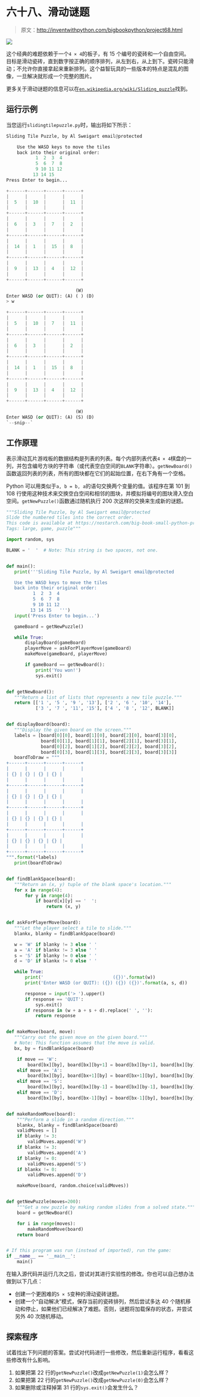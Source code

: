 # 六十八、滑动谜题

> 原文：<http://inventwithpython.com/bigbookpython/project68.html>

![](img/9d995d63aaead72cad01120081eb8f75.png)

这个经典的难题依赖于一个`4 × 4`的板子，有 15 个编号的瓷砖和一个自由空间。目标是滑动瓷砖，直到数字按正确的顺序排列，从左到右，从上到下。瓷砖只能滑动；不允许你直接拿起来重新排列。这个益智玩具的一些版本的特点是混乱的图像，一旦解决就形成一个完整的图片。

更多关于滑动谜题的信息可以在[`en.wikipedia.org/wiki/Sliding_puzzle`](https://en.wikipedia.org/wiki/Sliding_puzzle)找到。

## 运行示例

当您运行`slidingtilepuzzle.py`时，输出将如下所示：

```py
Sliding Tile Puzzle, by Al Sweigart email@protected

    Use the WASD keys to move the tiles
    back into their original order:
           1  2  3  4
           5  6  7  8
           9 10 11 12
          13 14 15
Press Enter to begin...

+------+------+------+------+
|      |      |      |      |
|  5   |  10  |      |  11  |
|      |      |      |      |
+------+------+------+------+
|      |      |      |      |
|  6   |  3   |  7   |  2   |
|      |      |      |      |
+------+------+------+------+
|      |      |      |      |
|  14  |  1   |  15  |  8   |
|      |      |      |      |
+------+------+------+------+
|      |      |      |      |
|  9   |  13  |  4   |  12  |
|      |      |      |      |
+------+------+------+------+

                          (W)
Enter WASD (or QUIT): (A) ( ) (D)
> w

+------+------+------+------+
|      |      |      |      |
|  5   |  10  |  7   |  11  |
|      |      |      |      |
+------+------+------+------+
|      |      |      |      |
|  6   |  3   |      |  2   |
|      |      |      |      |
+------+------+------+------+
|      |      |      |      |
|  14  |  1   |  15  |  8   |
|      |      |      |      |
+------+------+------+------+
|      |      |      |      |
|  9   |  13  |  4   |  12  |
|      |      |      |      |
+------+------+------+------+

                          (W)
Enter WASD (or QUIT): (A) (S) (D)
`--snip--`
```

## 工作原理

表示滑动瓦片游戏板的数据结构是列表的列表。每个内部列表代表`4 × 4`棋盘的一列，并包含编号方块的字符串（或代表空白空间的`BLANK`字符串）。`getNewBoard()`函数返回列表的列表，所有的图块都在它们的起始位置，在右下角有一个空格。

Python 可以用类似于`a, b = b, a`的语句交换两个变量的值。该程序在第 101 到 108 行使用这种技术来交换空白空间和相邻的图块，并模拟将编号的图块滑入空白空间。`getNewPuzzle()`函数通过随机执行 200 次这样的交换来生成新的谜题。

```py
"""Sliding Tile Puzzle, by Al Sweigart email@protected
Slide the numbered tiles into the correct order.
This code is available at https://nostarch.com/big-book-small-python-programming
Tags: large, game, puzzle"""

import random, sys

BLANK = '  '  # Note: This string is two spaces, not one.


def main():
   print('''Sliding Tile Puzzle, by Al Sweigart email@protected

   Use the WASD keys to move the tiles
   back into their original order:
          1  2  3  4
          5  6  7  8
          9 10 11 12
         13 14 15   ''')
   input('Press Enter to begin...')

   gameBoard = getNewPuzzle()

   while True:
       displayBoard(gameBoard)
       playerMove = askForPlayerMove(gameBoard)
       makeMove(gameBoard, playerMove)

       if gameBoard == getNewBoard():
           print('You won!')
           sys.exit()


def getNewBoard():
   """Return a list of lists that represents a new tile puzzle."""
   return [['1 ', '5 ', '9 ', '13'], ['2 ', '6 ', '10', '14'],
           ['3 ', '7 ', '11', '15'], ['4 ', '8 ', '12', BLANK]]


def displayBoard(board):
   """Display the given board on the screen."""
   labels = [board[0][0], board[1][0], board[2][0], board[3][0],
             board[0][1], board[1][1], board[2][1], board[3][1],
             board[0][2], board[1][2], board[2][2], board[3][2],
             board[0][3], board[1][3], board[2][3], board[3][3]]
   boardToDraw = """
+------+------+------+------+
|      |      |      |      |
| {} | {} | {} | {} |
|      |      |      |      |
+------+------+------+------+
|      |      |      |      |
| {} | {} | {} | {} |
|      |      |      |      |
+------+------+------+------+
|      |      |      |      |
| {} | {} | {} | {} |
|      |      |      |      |
+------+------+------+------+
|      |      |      |      |
| {} | {} | {} | {} |
|      |      |      |      |
+------+------+------+------+
""".format(*labels)
   print(boardToDraw)


def findBlankSpace(board):
   """Return an (x, y) tuple of the blank space's location."""
   for x in range(4):
       for y in range(4):
           if board[x][y] == '  ':
               return (x, y)


def askForPlayerMove(board):
   """Let the player select a tile to slide."""
   blankx, blanky = findBlankSpace(board)

   w = 'W' if blanky != 3 else ' '
   a = 'A' if blankx != 3 else ' '
   s = 'S' if blanky != 0 else ' '
   d = 'D' if blankx != 0 else ' '

   while True:
       print('                          ({})'.format(w))
       print('Enter WASD (or QUIT): ({}) ({}) ({})'.format(a, s, d))

       response = input('> ').upper()
       if response == 'QUIT':
           sys.exit()
       if response in (w + a + s + d).replace(' ', ''):
           return response


def makeMove(board, move):
   """Carry out the given move on the given board."""
   # Note: This function assumes that the move is valid.
   bx, by = findBlankSpace(board)

    if move == 'W':
        board[bx][by], board[bx][by+1] = board[bx][by+1], board[bx][by]
    elif move == 'A':
        board[bx][by], board[bx+1][by] = board[bx+1][by], board[bx][by]
    elif move == 'S':
        board[bx][by], board[bx][by-1] = board[bx][by-1], board[bx][by]
    elif move == 'D':
        board[bx][by], board[bx-1][by] = board[bx-1][by], board[bx][by]


def makeRandomMove(board):
    """Perform a slide in a random direction."""
    blankx, blanky = findBlankSpace(board)
    validMoves = []
    if blanky != 3:
        validMoves.append('W')
    if blankx != 3:
        validMoves.append('A')
    if blanky != 0:
        validMoves.append('S')
    if blankx != 0:
        validMoves.append('D')

    makeMove(board, random.choice(validMoves))


def getNewPuzzle(moves=200):
    """Get a new puzzle by making random slides from a solved state."""
    board = getNewBoard()

    for i in range(moves):
        makeRandomMove(board)
    return board


# If this program was run (instead of imported), run the game:
if __name__ == '__main__':
    main() 
```

在输入源代码并运行几次之后，尝试对其进行实验性的修改。你也可以自己想办法做到以下几点：

*   创建一个更困难的`5 × 5`变种的滑动瓷砖谜题。
*   创建一个“自动解决”模式，保存当前的瓷砖排列，然后尝试多达 40 个随机移动和停止，如果他们已经解决了难题。否则，谜题将加载保存的状态，并尝试另外 40 次随机移动。

## 探索程序

试着找出下列问题的答案。尝试对代码进行一些修改，然后重新运行程序，看看这些修改有什么影响。

1.  如果把第 22 行的`getNewPuzzle()`改成`getNewPuzzle(1)`会怎么样？
2.  如果把第 22 行的`getNewPuzzle()`改成`getNewPuzzle(0)`会怎么样？
3.  如果删除或注释掉第 31 行的`sys.exit()`会发生什么？